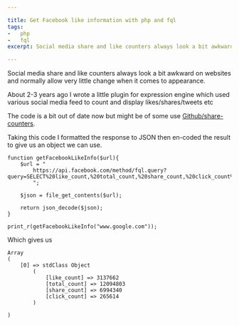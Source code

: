 ```yaml
---

title: Get Facebook like information with php and fql
tags:
-   php
-   fql
excerpt: Social media share and like counters always look a bit awkward on websites and normally allow very little change when it comes to appearance About - years ago I wrote a little plugin for expression engine which used various social

---
```


Social media share and like counters always look a bit awkward on websites and normally allow very little change when it comes to appearance.

About 2-3 years ago I wrote a little plugin for expression engine which used various social media feed to count and display likes/shares/tweets etc

The code is a bit out of date now but might be of some use [Github/share-counters](https://github.com/Tom-Millard/share-count).

Taking this code I formatted the response to JSON then en-coded the result to give us an object we can use.

```language-php
function getFacebookLikeInfo($url){
	$url = "
    	https://api.facebook.com/method/fql.query?query=SELECT%20like_count,%20total_count,%20share_count,%20click_count%20from%20link_stat%20WHERE%20url=%22$url%22&format=json
        ";
    
	$json = file_get_contents($url);

	return json_decode($json);
}

print_r(getFacebookLikeInfo("www.google.com"));
```

Which gives us

```language-php
Array
(
    [0] => stdClass Object
        (
            [like_count] => 3137662
            [total_count] => 12094803
            [share_count] => 6994340
            [click_count] => 265614
        )

)
```
